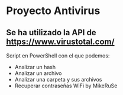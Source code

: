 # Proyecto Antivirus
## Se ha utilizado la API de https://www.virustotal.com/
Script en PowerShell con el que podemos:
- Analizar un hash
- Analizar un archivo
- Analizar una carpeta y sus archivos
- Recuperar contraseñas WiFi
by MikeRuSe
